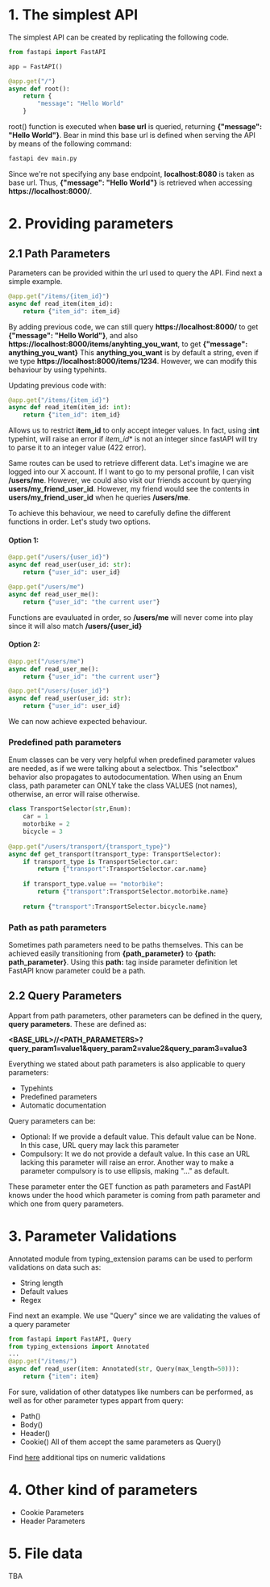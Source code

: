 # 1. The simplest API
The simplest API can be created by replicating the following code.

```python
from fastapi import FastAPI

app = FastAPI()

@app.get("/")
async def root():
    return {
        "message": "Hello World"
    }
```

root() function is executed when **base url** is queried, returning **{"message": "Hello World"}**. 
Bear in mind this base url is defined when serving the API by means of the following command:
```bash
fastapi dev main.py
```

Since we're not specifying any base endpoint, **localhost:8080** is taken as base url. Thus, **{"message": "Hello World"}**
is retrieved when accessing **https://localhost:8000/**.


# 2. Providing parameters
## 2.1 Path Parameters
Parameters can be provided within the url used to query the API. Find next a simple example.
```python
@app.get("/items/{item_id}")
async def read_item(item_id):
    return {"item_id": item_id}
```

By adding previous code, we can still query **https://localhost:8000/** to get **{"message": "Hello World"}**, and also
**https://localhost:8000/items/anyhting_you_want**, to get  **{"message": anything_you_want}** This **anything_you_want** is by default a string, even if we type 
**https://localhost:8000/items/1234**. However, we can modify this behaviour by using typehints.

Updating previous code with:
```python
@app.get("/items/{item_id}")
async def read_item(item_id: int):
    return {"item_id": item_id}
```

Allows us to restrict **item_id** to only accept integer values. In fact, using **:int** typehint, will raise an error if *item_id** is not an integer
since fastAPI will try to parse it to an integer value (422 error).

Same routes can be used to retrieve different data. Let's imagine we are logged into our X account. If I want to go to my personal profile, I can visit **/users/me**. However, 
we could also visit our friends account by querying **users/my_friend_user_id**. However, my friend would see the contents in **users/my_friend_user_id** when he queries **/users/me**.

To achieve this behaviour, we need to carefully define the different functions in order. Let's study two options.
#### Option 1:
```python
@app.get("/users/{user_id}")
async def read_user(user_id: str):
    return {"user_id": user_id}

@app.get("/users/me")
async def read_user_me():
    return {"user_id": "the current user"}

```
Functions are evauluated in order, so **/users/me** will never come into play since it will also match **/users/{user_id}**

#### Option 2:
```python
@app.get("/users/me")
async def read_user_me():
    return {"user_id": "the current user"}

@app.get("/users/{user_id}")
async def read_user(user_id: str):
    return {"user_id": user_id}
```
We can now achieve expected behaviour.

### Predefined path parameters
Enum classes can be very very helpful when predefined parameter values are needed, as if we were talking about a selectbox.
This "selectbox" behavior also propagates to autodocumentation. When using an Enum class, path parameter can ONLY take the class VALUES (not names), otherwise, an error will raise otherwise.
```python
class TransportSelector(str,Enum):
    car = 1
    motorbike = 2
    bicycle = 3
    
@app.get("/users/transport/{transport_type}")
async def get_transport(transport_type: TransportSelector):
    if transport_type is TransportSelector.car:
        return {"transport":TransportSelector.car.name}
    
    if transport_type.value == "motorbike":
        return {"transport":TransportSelector.motorbike.name}
    
    return {"transport":TransportSelector.bicycle.name}
```

### Path as path parameters
Sometimes path parameters need to be paths themselves. This can be achieved easily transitioning from **{path_parameter}** to **{path: path_parameter}**. Using this **path:** tag inside parameter definition let FastAPI know parameter could be a path.


## 2.2 Query Parameters
Appart from path parameters, other parameters can be defined in the query, **query parameters**. These are defined as:

**<BASE_URL>/<PATH>/<PATH_PARAMETERS>?query_param1=value1&query_param2=value2&query_param3=value3**

Everything we stated about path parameters is also applicable to query parameters:
- Typehints
- Predefined parameters
- Automatic documentation 

Query parameters can be:
- Optional: If we provide a default value. This default value can be None. In this case, URL query may lack this parameter
- Compulsory: It we do not provide a default value. In this case an URL lacking this parameter will raise an error. Another way to make a parameter compulsory is to use ellipsis, making "..." as default.

These parameter enter the GET function as path parameters and FastAPI knows under the hood which parameter is coming from path parameter and which one from query parameters.

# 3. Parameter Validations
Annotated module from typing_extension params can be used to perform validations on data such as:
- String length
- Default values
- Regex

Find next an example. We use "Query" since we are validating the values of a query parameter
```python
from fastapi import FastAPI, Query
from typing_extensions import Annotated
...
@app.get("/items/")
async def read_user(item: Annotated(str, Query(max_length=50))):
    return {"item": item}
```

For sure, validation of other datatypes like numbers can be performed, as well as for other parameter types appart from query:
- Path()
- Body()
- Header()
- Cookie()
All of them accept the same parameters as Query()

Find [here](https://fastapi.tiangolo.com/tutorial/path-params-numeric-validations/) additional tips on numeric validations

# 4. Other kind of parameters
- Cookie Parameters
- Header Parameters

# 5. File data
TBA